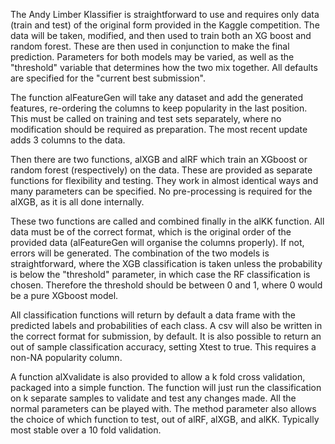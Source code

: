 The Andy Limber Klassifier is straightforward to use and requires only data (train and test) of the original form provided in the Kaggle competition. The data will be taken, modified, and then used to train both an XG boost and random forest. These are then used in conjunction to make the final prediction. Parameters for both models may be varied, as well as the "threshold" variable that determines how the two mix together. All defaults are specified for the "current best submission".

The function alFeatureGen will take any dataset and add the generated features, re-ordering the columns to keep popularity in the last position. This must be called on training and test sets separately, where no modification should be required as preparation. The most recent update adds 3 columns to the data.

Then there are two functions, alXGB and alRF which train an XGboost or random forest (respectively) on the data. These are provided as separate functions for flexibility and testing. They work in almost identical ways and many parameters can be specified. No pre-processing is required for the alXGB, as it is all done internally.

These two functions are called and combined finally in the alKK function. All data must be of the correct format, which is the original order of the provided data (alFeatureGen will organise the columns properly). If not, errors will be generated. The combination of the two models is straightforward, where the XGB classification is taken unless the probability is below the "threshold" parameter, in which case the RF classification is chosen. Therefore the threshold should be between 0 and 1, where 0 would be a pure XGboost model.

All classification functions will return by default a data frame with the predicted labels and probabilities of each class. A csv will also be written in the correct format for submission, by default. It is also possible to return an out of sample classification accuracy, setting Xtest to true. This requires a non-NA popularity column.

A function alXvalidate is also provided to allow a k fold cross validation, packaged into a simple function. The function will just run the classification on k separate samples to validate and test any changes made. All the normal parameters can be played with. The method parameter also allows the choice of which function to test, out of alRF, alXGB, and alKK. Typically most stable over a 10 fold validation.
